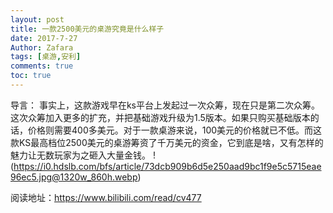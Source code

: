 ```yaml
---
layout: post
title: 一款2500美元的桌游究竟是什么样子
date: 2017-7-27
Author: Zafara
tags: [桌游,安利]
comments: true
toc: true
---
```

导言：  事实上，<kingdom death:monster>这款游戏早在ks平台上发起过一次众筹，现在只是第二次众筹。这次众筹加入更多的扩充，并把基础游戏升级为1.5版本。如果只购买基础版本的话，价格则需要400多美元。对于一款桌游来说，100美元的价格就已不低。而这款KS最高档位2500美元的桌游筹资了千万美元的资金，它到底是啥，又有怎样的魅力让无数玩家为之砸入大量金钱。
!(https://i0.hdslb.com/bfs/article/73dcb909b6d5e250aad9bc1f9e5c5715eae96ec5.jpg@1320w_860h.webp)

阅读地址：https://www.bilibili.com/read/cv477
